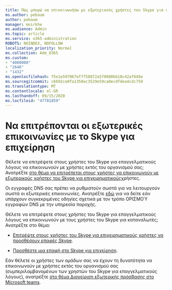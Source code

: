 ```yaml
---
title: Πώς μπορώ να επικοινωνήσω με εξωτερικούς χρήστες του Skype για επαγγελματικούς λόγους
ms.author: pebaum
author: pebaum
manager: mnirkhe
ms.audience: Admin
ms.topic: article
ms.service: o365-administration
ROBOTS: NOINDEX, NOFOLLOW
localization_priority: Normal
ms.collection: Adm_O365
ms.custom:
- "4000008"
- "2646"
- "1432"
ms.openlocfilehash: f5e1e597067efff58872a5f0080bb18c42af648e
ms.sourcegitcommit: c6692ce0fa1358ec3529e59ca0ecdfdea4cdc759
ms.translationtype: MT
ms.contentlocale: el-GR
ms.lasthandoff: 09/15/2020
ms.locfileid: "47781859"
---
```

# <a name="allow-external-communications-with-skype-for-business"></a>Να επιτρέπονται οι εξωτερικές επικοινωνίες με το Skype για επιχείρηση 

Θέλετε να επιτρέψετε στους χρήστες του Skype για επαγγελματικούς λόγους να επικοινωνούν με χρήστες εκτός του οργανισμού σας; Ανατρέξτε [στο θέμα να επιτρέπεται στους χρήστες να επικοινωνούν με εξωτερικούς χρήστες του Skype για επιχειρηματικούς](https://docs.microsoft.com/skypeforbusiness/set-up-skype-for-business-online/allow-users-to-contact-external-skype-for-business-users)χρήστες.

Οι εγγραφές DNS σας πρέπει να ρυθμιστούν σωστά για να λειτουργούν σωστά οι εξωτερικές επικοινωνίες. Ανατρέξτε [εδώ](https://docs.microsoft.com/microsoft-365/admin/get-help-with-domains/set-up-your-domain-host-specific-instructions) για να δείτε εάν υπάρχουν συγκεκριμένες οδηγίες σχετικά με τον τρόπο ΟΡΙΣΜΟΎ εγγραφών DNS με την υπηρεσία παροχής. 

Θέλετε να επιτρέψετε στους χρήστες του Skype για επαγγελματικούς λόγους να επικοινωνούν με τους χρήστες του Skype για καταναλωτές; Ανατρέξτε στο θέμα:

- [Επιτρέψτε στους χρήστες του Skype για επιχειρηματικούς χρήστες να προσθέσουν επαφές Skype](https://docs.microsoft.com/skypeforbusiness/set-up-skype-for-business-online/let-skype-for-business-users-add-skype-contacts). 

- [Προσθέστε μια επαφή στο Skype για επιχείρηση](https://support.office.com/article/add-a-contact-in-skype-for-business-89338023-2adf-4f5c-90b6-f8b6f72fadd1).


Εάν θέλετε οι χρήστες των ομάδων σας να έχουν τη δυνατότητα να επικοινωνούν με χρήστες εκτός του οργανισμού σας (συμπεριλαμβανομένων των χρηστών του Skype για επαγγελματικούς λόγους), ανατρέξτε [στο θέμα Διαχείριση εξωτερικής πρόσβασης στο Microsoft teams](https://docs.microsoft.com/microsoftteams/let-your-teams-users-communicate-with-other-people). 